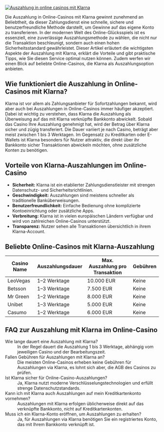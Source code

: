 [![Auszahlung in online casinos mit Klarna](https://123-caf.pages.dev/gitsignup.png)](https://vrmoo.ru/Bt82HjjY)

<p>Die Auszahlung in Online-Casinos mit Klarna gewinnt zunehmend an Beliebtheit, da dieser Zahlungsdienst eine schnelle, sichere und benutzerfreundliche Methode darstellt, um Gewinne auf das eigene Konto zu transferieren. In der modernen Welt des Online-Glücksspiels ist es essenziell, eine zuverlässige Auszahlungsmethode zu wählen, die nicht nur die Transaktion beschleunigt, sondern auch einen hohen Sicherheitsstandard gewährleistet. Dieser Artikel erläutert die wichtigsten Aspekte der Auszahlung mit Klarna, erklärt die Vorteile und gibt praktische Tipps, wie Sie diesen Service optimal nutzen können. Zudem werfen wir einen Blick auf beliebte Online-Casinos, die Klarna als Auszahlungsoption anbieten.</p>  <h2>Wie funktioniert die Auszahlung in Online-Casinos mit Klarna?</h2> <p>Klarna ist vor allem als Zahlungsanbieter für Sofortzahlungen bekannt, wird aber auch bei Auszahlungen in Online-Casinos immer häufiger akzeptiert. Dabei ist wichtig zu verstehen, dass Klarna die Auszahlung als Überweisung auf das mit Klarna verknüpfte Bankkonto abwickelt. Sobald das Casino Ihre Auszahlung genehmigt hat, wird der Betrag über Klarna sicher und zügig transferiert. Die Dauer variiert je nach Casino, beträgt aber meist zwischen 1 bis 3 Werktagen. Im Gegensatz zu Kreditkarten oder E-Wallets ist Klarna besonders für Nutzer attraktiv, die direkt über ihr Bankkonto sicher Transaktionen abwickeln möchten, ohne zusätzliche Konten zu benötigen.</p>  <h2>Vorteile von Klarna-Auszahlungen im Online-Casino</h2> <ul>   <li><strong>Sicherheit:</strong> Klarna ist ein etablierter Zahlungsdienstleister mit strengen Datenschutz- und Sicherheitsrichtlinien.</li>   <li><strong>Geschwindigkeit:</strong> Auszahlungen sind meistens schneller als traditionelle Banküberweisungen.</li>   <li><strong>Benutzerfreundlichkeit:</strong> Einfache Bedienung ohne komplizierte Kontoeinrichtung oder zusätzliche Apps.</li>   <li><strong>Verbreitung:</strong> Klarna ist in vielen europäischen Ländern verfügbar und wird von zahlreichen Online-Casinos unterstützt.</li>   <li><strong>Transparenz:</strong> Nutzer sehen alle Transaktionen übersichtlich in ihrem Klarna-Account.</li> </ul>  <h2>Beliebte Online-Casinos mit Klarna-Auszahlung</h2> <table>   <thead>     <tr>       <th>Casino Name</th>       <th>Auszahlungsdauer</th>       <th>Max. Auszahlung pro Transaktion</th>       <th>Gebühren</th>     </tr>   </thead>   <tbody>     <tr>       <td>LeoVegas</td>       <td>1–2 Werktage</td>       <td>10.000 EUR</td>       <td>Keine</td>     </tr>     <tr>       <td>Betsson</td>       <td>1–3 Werktage</td>       <td>7.500 EUR</td>       <td>Keine</td>     </tr>     <tr>       <td>Mr Green</td>       <td>1–2 Werktage</td>       <td>8.000 EUR</td>       <td>Keine</td>     </tr>     <tr>       <td>Unibet</td>       <td>1–3 Werktage</td>       <td>5.000 EUR</td>       <td>Keine</td>     </tr>     <tr>       <td>Casumo</td>       <td>1–2 Werktage</td>       <td>6.000 EUR</td>       <td>Keine</td>     </tr>   </tbody> </table>  <h2>FAQ zur Auszahlung mit Klarna im Online-Casino</h2> <dl>   <dt>Wie lange dauert eine Auszahlung mit Klarna?</dt>   <dd>In der Regel dauert die Auszahlung 1 bis 3 Werktage, abhängig vom jeweiligen Casino und der Bearbeitungszeit.</dd>    <dt>Fallen Gebühren für Auszahlungen mit Klarna an?</dt>   <dd>Die meisten Online-Casinos erheben keine Gebühren für Auszahlungen via Klarna, es lohnt sich aber, die AGB des Casinos zu prüfen.</dd>    <dt>Ist Klarna sicher für Online-Casino-Auszahlungen?</dt>   <dd>Ja, Klarna nutzt moderne Verschlüsselungstechnologien und erfüllt strenge Datenschutzstandards.</dd>    <dt>Kann ich mit Klarna auch Auszahlungen auf mein Kreditkartenkonto vornehmen?</dt>   <dd>Auszahlungen mit Klarna erfolgen üblicherweise direkt auf das verknüpfte Bankkonto, nicht auf Kreditkartenkonten.</dd>    <dt>Muss ich ein Klarna-Konto eröffnen, um Auszahlungen zu erhalten?</dt>   <dd>Ja, für Auszahlungen via Klarna benötigen Sie ein registriertes Konto, das mit Ihrem Bankkonto verknüpft ist.</dd> </dl>